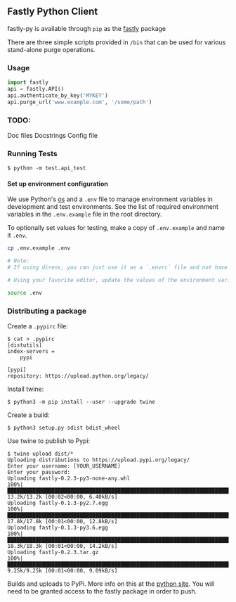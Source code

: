 ## Fastly Python Client

fastly-py is available through `pip` as the [fastly](https://pypi.python.org/pypi/fastly) package

There are three simple scripts provided in `/bin` that can be used for various stand-alone purge operations.

### Usage

```python
import fastly
api = fastly.API()
api.authenticate_by_key('MYKEY')
api.purge_url('www.example.com', '/some/path')
```

### TODO:

Doc files
Docstrings
Config file

### Running Tests

```
$ python -m test.api_test
```

#### Set up environment configuration
We use Python's [os](https://docs.python.org/2/library/os.html) and a `.env` file to manage environment variables in development and test environments. See the list of required environment variables in the `.env.example` file in the root directory.

To optionally set values for testing, make a copy of `.env.example` and name it `.env`.

```bash
cp .env.example .env

# Note:
# If using direnv, you can just use it as a `.envrc` file and not have to `source` it manually.

# Using your favorite editor, update the values of the environment variables in `.env` and then

source .env
```

### Distributing a package

Create a `.pypirc` file:

```
$ cat > .pypirc
[distutils]
index-servers =
    pypi

[pypi]
repository: https://upload.python.org/legacy/
```

Install twine:

```
$ python3 -m pip install --user --upgrade twine
```

Create a build:
```
$ python3 setup.py sdist bdist_wheel
```

Use twine to publish to Pypi:

```
$ twine upload dist/* 
Uploading distributions to https://upload.pypi.org/legacy/
Enter your username: [YOUR_USERNAME]
Enter your password:
Uploading fastly-0.2.3-py3-none-any.whl
100%|████████████████████████████████████████████████████████████████████████████████████████████████████████████████████████████████████████| 13.2k/13.2k [00:02<00:00, 6.40kB/s]
Uploading fastly-0.1.3-py2.7.egg
100%|████████████████████████████████████████████████████████████████████████████████████████████████████████████████████████████████████████| 17.8k/17.8k [00:01<00:00, 12.8kB/s]
Uploading fastly-0.1.3-py3.6.egg
100%|████████████████████████████████████████████████████████████████████████████████████████████████████████████████████████████████████████| 18.3k/18.3k [00:01<00:00, 14.2kB/s]
Uploading fastly-0.2.3.tar.gz
100%|████████████████████████████████████████████████████████████████████████████████████████████████████████████████████████████████████████| 9.25k/9.25k [00:01<00:00, 9.09kB/s]
```

Builds and uploads to PyPi. More info on this at the [python
site](https://packaging.python.org/tutorials/packaging-projects/). You will
need to be granted access to the fastly package in order to push.